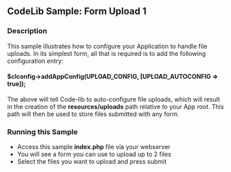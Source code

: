 ## CodeLib Sample: Form Upload 1

### Description

This sample illustrates how to configure your Application to handle file uploads.
In its simplest form, all that is required is to add the following configuration entry:

#### $clconfig->addAppConfig(UPLOAD_CONFIG, [UPLOAD_AUTOCONFIG => true]);

The above will tell Code-lib to auto-configure file uploads, which will result in the creation of the **resources/uploads** path 
relative to your App root. This path will then be used to store files submitted with any form.

### Running this Sample

- Access this sample **index.php** file via your webserver
- You will see a form you can use to upload up to 2 files
- Select the files you want to upload and press submit


